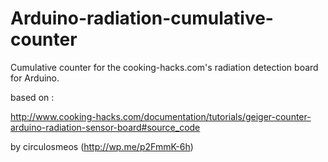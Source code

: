 Arduino-radiation-cumulative-counter
====================================

Cumulative counter for the cooking-hacks.com's radiation detection board for Arduino.

based on :

http://www.cooking-hacks.com/documentation/tutorials/geiger-counter-arduino-radiation-sensor-board#source_code

by circulosmeos (http://wp.me/p2FmmK-6h)
